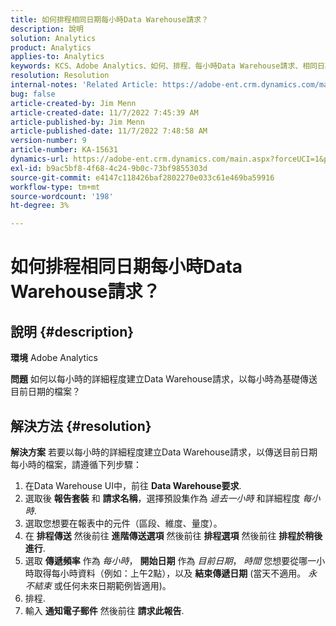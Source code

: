 ```yaml
---
title: 如何排程相同日期每小時Data Warehouse請求？
description: 說明
solution: Analytics
product: Analytics
applies-to: Analytics
keywords: KCS、Adobe Analytics、如何、排程、每小時Data Warehouse請求、相同日期
resolution: Resolution
internal-notes: 'Related Article: https://adobe-ent.crm.dynamics.com/main.aspx?appid=c8f3a4cd-a068-e911-a957-000d3a34e00b&pagetype=entityrecord&etn=knowledgearticle&id=b5d08a45-cea0-ea11-a812-000d3a303484'
bug: false
article-created-by: Jim Menn
article-created-date: 11/7/2022 7:45:39 AM
article-published-by: Jim Menn
article-published-date: 11/7/2022 7:48:58 AM
version-number: 9
article-number: KA-15631
dynamics-url: https://adobe-ent.crm.dynamics.com/main.aspx?forceUCI=1&pagetype=entityrecord&etn=knowledgearticle&id=f2576b26-705e-ed11-9561-6045bd0065f9
exl-id: b9ac5bf8-4f68-4c24-9b0c-73bf9855303d
source-git-commit: e4147c118426baf2802270e033c61e469ba59916
workflow-type: tm+mt
source-wordcount: '198'
ht-degree: 3%

---
```


# 如何排程相同日期每小時Data Warehouse請求？

## 說明 {#description}


<b>環境</b>
Adobe Analytics

<b>問題</b>
如何以每小時的詳細程度建立Data Warehouse請求，以每小時為基礎傳送目前日期的檔案？


## 解決方法 {#resolution}


<b>解決方案</b>
若要以每小時的詳細程度建立Data Warehouse請求，以傳送目前日期每小時的檔案，請遵循下列步驟：

1. 在Data Warehouse UI中，前往 <b>Data Warehouse要求</b>.
2. 選取後 <b>報告套裝</b> 和 <b>請求名稱</b>，選擇預設集作為 *過去一小時* 和詳細程度 *每小時*.
3. 選取您想要在報表中的元件（區段、維度、量度）。
4. 在 <b>排程傳送</b> 然後前往 <b>進階傳送選項</b> 然後前往 <b>排程選項</b> 然後前往 <b>排程於稍後進行</b>.
5. 選取 <b>傳遞頻率</b> 作為 *每小時*， <b>開始日期</b> 作為 *目前日期*， *時間* 您想要從哪一小時取得每小時資料（例如：上午2點），以及 <b>結束傳遞日期</b> (當天不適用。 *永不結束* 或任何未來日期範例皆適用)。
6. 排程.
7. 輸入 <b>通知電子郵件</b> 然後前往 <b>請求此報告</b>.
